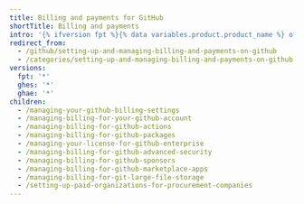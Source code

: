 ```yaml
---
title: Billing and payments for GitHub
shortTitle: Billing and payments
intro: '{% ifversion fpt %}{% data variables.product.product_name %} offers free and paid products for every account. You can upgrade, downgrade, and view pending changes to your account''s subscription at any time.{% elsif ghes or ghae %}{% data variables.product.company_short %} bills for your enterprise members'' {% ifversion ghae %}usage of {% data variables.product.product_name %}{% elsif ghes %} licence seats for {% data variables.product.product_name %}{% ifversion ghes > 3.0 %} and any additional services that you purchase{% endif %}{% endif %}.{% endif %}'
redirect_from:
  - /github/setting-up-and-managing-billing-and-payments-on-github
  - /categories/setting-up-and-managing-billing-and-payments-on-github
versions:
  fpt: '*'
  ghes: '*'
  ghae: '*'
children:
  - /managing-your-github-billing-settings
  - /managing-billing-for-your-github-account
  - /managing-billing-for-github-actions
  - /managing-billing-for-github-packages
  - /managing-your-license-for-github-enterprise
  - /managing-billing-for-github-advanced-security
  - /managing-billing-for-github-sponsors
  - /managing-billing-for-github-marketplace-apps
  - /managing-billing-for-git-large-file-storage
  - /setting-up-paid-organizations-for-procurement-companies
---
```


